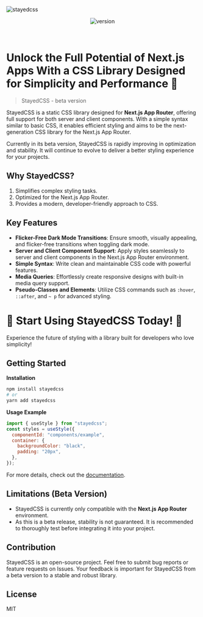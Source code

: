 ![stayedcss](https://img1.daumcdn.net/thumb/R1280x0/?scode=mtistory2&fname=https%3A%2F%2Fblog.kakaocdn.net%2Fdn%2FccWzLp%2FbtsLiB8N2zD%2FzpDz5HKEHjlXrhGlZ4GBJK%2Fimg.png)

<div align="center">

![version](<https://img.shields.io/badge/npm-0.0.2(beta)-blue>)

</div>

<br/>

# Unlock the Full Potential of Next.js Apps With a CSS Library Designed for Simplicity and Performance 🚀


> StayedCSS - beta version

StayedCSS is a static CSS library designed for **Next.js App Router**, offering full support for both server and client components. With a simple syntax similar to basic CSS, it enables efficient styling and aims to be the next-generation CSS library for the Next.js App Router.

Currently in its beta version, StayedCSS is rapidly improving in optimization and stability. It will continue to evolve to deliver a better styling experience for your projects.

## Why StayedCSS?

1. Simplifies complex styling tasks.
2. Optimized for the Next.js App Router.
3. Provides a modern, developer-friendly approach to CSS.

## Key Features

- **Flicker-Free Dark Mode Transitions**: Ensure smooth, visually appealing, and flicker-free transitions when toggling dark mode.
- **Server and Client Component Support**: Apply styles seamlessly to server and client components in the Next.js App Router environment.
- **Simple Syntax**: Write clean and maintainable CSS code with powerful features.
- **Media Queries**: Effortlessly create responsive designs with built-in media query support.
- **Pseudo-Classes and Elements**: Utilize CSS commands such as `:hover`, `::after`, and `~ p` for advanced styling.

 # 🎉 **Start Using StayedCSS Today!** 🎉

Experience the future of styling with a library built for developers who love simplicity! 

## Getting Started

**Installation**

```bash
npm install stayedcss
# or
yarn add stayedcss
```

**Usage Example**

```jsx
import { useStyle } from "stayedcss";
const styles = useStyle({
  componentId: "components/example",
  container: {
    backgroundColor: "black",
    padding: "20px",
  },
});
```

For more details, check out the [documentation](https://stayedcss.vercel.app/docs/getting-started/introduction).

## Limitations (Beta Version)

- StayedCSS is currently only compatible with the **Next.js App Router** environment.
- As this is a beta release, stability is not guaranteed. It is recommended to thoroughly test before integrating it into your project.

## Contribution

StayedCSS is an open-source project. Feel free to submit bug reports or feature requests on Issues. Your feedback is important for StayedCSS from a beta version to a stable and robust library.

## License

MIT
